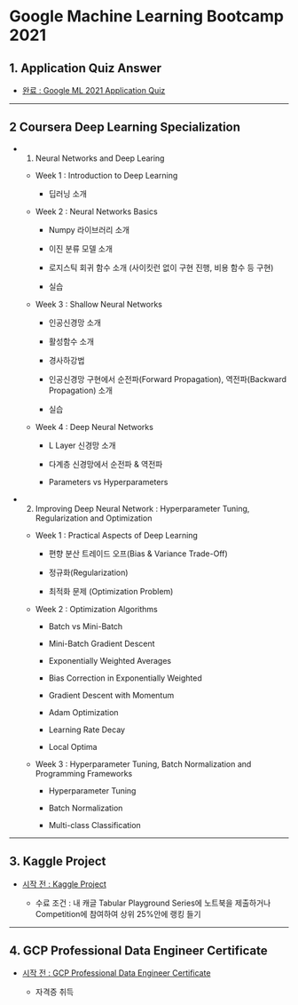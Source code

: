 # Google Machine Learning Bootcamp 2021


## 1. Application Quiz Answer

- [완료 : Google ML 2021 Application Quiz](./quiz)

---

## 2 Coursera Deep Learning Specialization

- 1. Neural Networks and Deep Learing

    - Week 1 : Introduction to Deep Learning

        - 딥러닝 소개

    - Week 2 : Neural Networks Basics

        - Numpy 라이브러리 소개

        - 이진 분류 모델 소개

        - 로지스틱 회귀 함수 소개 (사이킷런 없이 구현 진행, 비용 함수 등 구현)

        - 실습

    - Week 3 : Shallow Neural Networks

        - 인공신경망 소개

        - 활성함수 소개

        - 경사하강법

        - 인공신경망 구현에서 순전파(Forward Propagation), 역전파(Backward Propagation) 소개

        - 실습

    - Week 4 : Deep Neural Networks

        - L Layer 신경망 소개

        - 다계층 신경망에서 순전파 & 역전파

        - Parameters vs Hyperparameters

- 2. Improving Deep Neural Network : Hyperparameter Tuning, Regularization and Optimization

    - Week 1 : Practical Aspects of Deep Learning

        - 편향 분산 트레이드 오프(Bias & Variance Trade-Off)

        - 정규화(Regularization)

        - 최적화 문제 (Optimization Problem)
    
    - Week 2 : Optimization Algorithms

        - Batch vs Mini-Batch

        - Mini-Batch Gradient Descent

        - Exponentially Weighted Averages

        - Bias Correction in Exponentially Weighted

        - Gradient Descent with Momentum

        - Adam Optimization

        - Learning Rate Decay

        - Local Optima

    - Week 3 : Hyperparameter Tuning, Batch Normalization and Programming Frameworks

        - Hyperparameter Tuning

        - Batch Normalization

        - Multi-class Classification

---

## 3. Kaggle Project

- [시작 전 : Kaggle Project](./kaggle)

    - 수료 조건 : 내 캐글 Tabular Playground Series에 노트북을 제출하거나 Competition에 참여하여 상위 25%안에 랭킹 들기

---

## 4. GCP Professional Data Engineer Certificate

- [시작 전 : GCP Professional Data Engineer Certificate](./gcp_data_certification)

    - 자격증 취득 